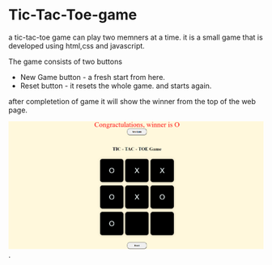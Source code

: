 # Tic-Tac-Toe-game
a tic-tac-toe game can play two memners at a time. it is a small game that is developed using html,css and javascript.

The game consists of two buttons

  - New Game button - a fresh start from here.<br>
  - Reset button - it resets the whole game. and starts again.<br>

after completetion of game it will show the winner from the top of the web page.

![image of tic-tac-toe game web page](images/game_output.png).
